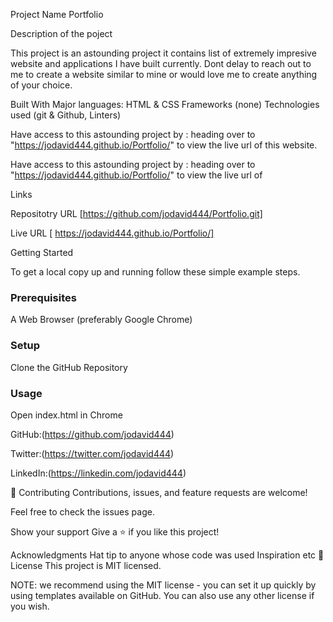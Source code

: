 
Project Name
Portfolio

Description of the poject

 This project is an astounding project it contains list of extremely impresive website and applications I have built currently. Dont delay to reach out to me to create a website similar to mine or would love me to create anything of your choice.

Built With
Major languages: HTML & CSS
Frameworks (none)
Technologies used (git & Github, Linters)

Have access to this astounding project by : heading over to "https://jodavid444.github.io/Portfolio/" to view the live url of this website.

Have access to this astounding project by :
heading over to "https://jodavid444.github.io/Portfolio/" to view the live url of 

Links

Repositotry URL [https://github.com/jodavid444/Portfolio.git]

Live URL [ https://jodavid444.github.io/Portfolio/]


Getting Started

To get a local copy up and running follow these simple example steps.

### Prerequisites

A Web Browser (preferably Google Chrome)

### Setup

Clone the GitHub Repository

### Usage

Open index.html in Chrome


GitHub:(https://github.com/jodavid444)

Twitter:(https://twitter.com/jodavid444)

LinkedIn:(https://linkedin.com/jodavid444)

🤝 Contributing
Contributions, issues, and feature requests are welcome!

Feel free to check the issues page.

Show your support
Give a ⭐️ if you like this project!

Acknowledgments
Hat tip to anyone whose code was used
Inspiration
etc
📝 License
This project is MIT licensed.

NOTE: we recommend using the MIT license - you can set it up quickly by using templates available on GitHub. You can also use any other license if you wish.
